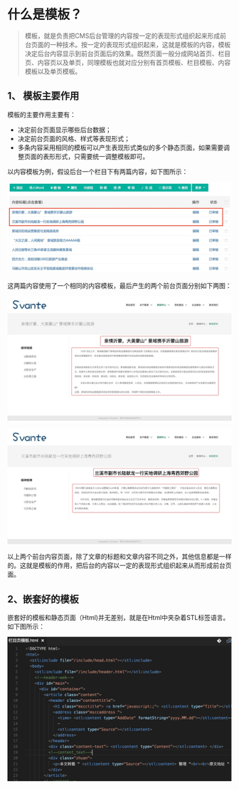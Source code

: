 # 什么是模板？

> 模板，就是负责把CMS后台管理的内容按一定的表现形式组织起来形成前台页面的一种技术。按一定的表现形式组织起来，这就是模板的内容，模板决定后台内容显示到前台页面后的效果。既然页面一般分成网站首页、栏目页、内容页以及单页，同理模板也就对应分别有首页模板、栏目模板、内容模板以及单页模板。

## 1、 模板主要作用

模板的主要作用主要有：

+ 决定前台页面显示哪些后台数据；
+ 决定前台页面的风格、样式等表现形式；
+ 多条内容采用相同的模板可以产生表现形式类似的多个静态页面，如果需要调整页面的表形形式，只需要统一调整模板即可。

以内容模板为例，假设后台一个栏目下有两篇内容，如下图所示：

![](./images/210.jpg)

这两篇内容使用了一个相同的内容模板，最后产生的两个前台页面分别如下两图：

![](./images/208.jpg)

![](./images/209.jpg)

以上两个前台内容页面，除了文章的标题和文章内容不同之外，其他信息都是一样的。这就是模板的作用，把后台的内容以一定的表现形式组织起来从而形成前台页面。

## 2、嵌套好的模板

嵌套好的模板和静态页面（Html)并无差别，就是在Html中夹杂着STL标签语言。如下图所示：

![](./images/253.jpg)

